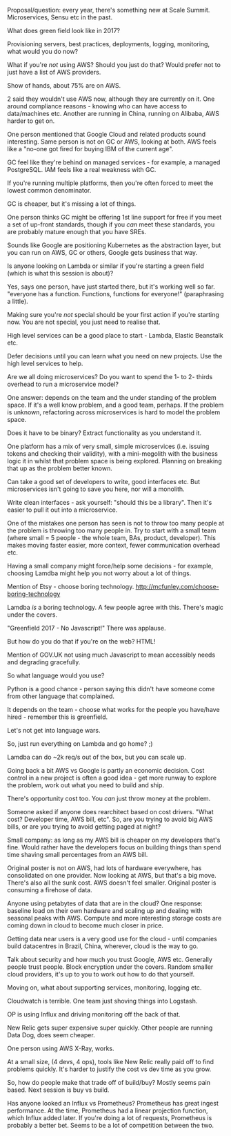 Proposal/question: every year, there's something new at Scale
Summit. Microservices, Sensu etc in the past.

What does green field look like in 2017?

Provisioning servers, best practices, deployments, logging,
monitoring, what would you do now?

What if you're _not_ using AWS? Should you just do that? Would prefer
not to just have a list of AWS providers.

Show of hands, about 75% are on AWS.

2 said they wouldn't use AWS now, although they are currently on it.
One around compliance reasons - knowing who can have access to
data/machines etc.
Another are running in China, running on Alibaba, AWS harder to get
on.

One person mentioned that Google Cloud and related products sound
interesting. Same person is not on GC or AWS, looking at both. AWS
feels like a "no-one got fired for buying IBM of the current age".

GC feel like they're behind on managed services - for example, a
managed PostgreSQL.
IAM feels like a real weakness with GC.

If you're running multiple platforms, then you're often forced to meet
the lowest common denominator.

GC is cheaper, but it's missing a lot of things.

One person thinks GC might be offering 1st line support for free if
you meet a set of up-front standards, though if you _can_ meet these
standards, you are probably mature enough that you have SREs.

Sounds like Google are positioning Kubernetes as the abstraction
layer, but you can run on AWS, GC or others, Google gets business that
way.

Is anyone looking on Lambda or similar if you're starting a green
field (which is what this session is about)?

Yes, says one person, have just started there, but it's working well
so far.
"everyone has a function. Functions, functions for everyone!"
(paraphrasing a little).

Making sure you're _not_ special should be your first action if you're
starting now.
You are not special, you just need to realise that.

High level services can be a good place to start - Lambda, Elastic
Beanstalk etc.

Defer decisions until you can learn what you need on new projects. Use
the high level services to help.

Are we all doing microservices? Do you want to spend the 1- to 2-
thirds overhead to run a microservice model?

One answer: depends on the team and the under standing of the problem
space. If it's a well know problem, and a good team, perhaps.
If the problem is unknown, refactoring across microservices is hard to
model the problem space.

Does it have to be binary? Extract functionality as you understand it.

One platform has a mix of very small, simple microservices
(i.e. issuing tokens and checking their validity), with a
mini-megolith with the business logic it in whilst that problem space
is being explored.
Planning on breaking that up as the problem better known.

Can take a good set of developers to write, good interfaces etc. But
microservices isn't going to save you here, nor will a monolith.

Write clean interfaces - ask yourself: "should this be a
library". Then it's easier to pull it out into a microservice.

One of the mistakes one person has seen is not to throw too many
people at the problem is throwing too many people in. Try to start
with a small team (where small = 5 people - the whole team, BAs,
product, developer). This makes moving faster easier, more context,
fewer communication overhead etc.

Having a small company might force/help some decisions - for example,
choosing Lamdba might help you not worry about a lot of things.

Mention of Etsy - choose boring technology. http://mcfunley.com/choose-boring-technology

Lamdba _is_ a boring technology. A few people agree with this. There's
magic under the covers.

"Greenfield 2017 - No Javascript!" There was applause.

But how do you do that if you're on the web? HTML!

Mention of GOV.UK not using much Javascript to mean accessibly needs
and degrading gracefully.

So what language would you use?

Python is a good chance - person saying this didn't have someone come
from other language that complained.

It depends on the team - choose what works for the people you
have/have hired - remember this is greenfield.

Let's not get into language wars.

So, just run everything on Lambda and go home? ;)

Lamdba can do ~2k req/s out of the box, but you can scale up.

Going back a bit AWS vs Google is partly an economic decision. Cost
control in a new project is often a good idea - get more runway to
explore the problem, work out what you need to build and ship.

There's opportunity cost too. You _can_ just throw money at the
problem.

Someone asked if anyone does rearchitect based on cost drivers. "What
cost? Developer time, AWS bill, etc". So, are you trying to avoid big
AWS bills, or are you trying to avoid getting paged at night?

Small company: as long as my AWS bill is cheaper on my developers
that's fine. Would rather have the developers focus on building things
than spend time shaving small percentages from an AWS bill.

Original poster is not on AWS, had lots of hardware everywhere, has
consolidated on one provider. Now looking at AWS, but that's a big
move. There's also all the sunk cost. AWS doesn't feel smaller.
Original poster is consuming a firehose of data.

Anyone using petabytes of data that are in the cloud?
One response: baseline load on their own hardware and scaling up and
dealing with seasonal peaks with AWS. Compute and more interesting
storage costs are coming down in cloud to become much closer in price.

Getting data near users is a very good use for the cloud - until
companies build datacentres in Brazil, China, wherever, cloud is the
way to go.

Talk about security and how much you trust Google, AWS etc. Generally
people trust people. Block encryption under the covers. Random smaller
cloud providers, it's up to you to work out how to do that yourself.

Moving on, what about supporting services, monitoring, logging etc.

Cloudwatch is terrible. One team just shoving things into Logstash.

OP is using Influx and driving monitoring off the back of that.

New Relic gets super expensive super quickly. Other people are running
Data Dog, does seem cheaper.

One person using AWS X-Ray, works.

At a small size, (4 devs, 4 ops), tools like New Relic really paid off
to find problems quickly. It's harder to justify the cost vs dev time
as you grow.

So, how do people make that trade off of build/buy? Mostly seems pain
based. Next session is buy vs build.

Has anyone looked an Influx vs Prometheus? Prometheus has great ingest
performance. At the time, Prometheus had a linear projection function,
which Influx added later.
If you're doing a lot of requests, Prometheus is probably a better
bet.
Seems to be a lot of competition between the two.
